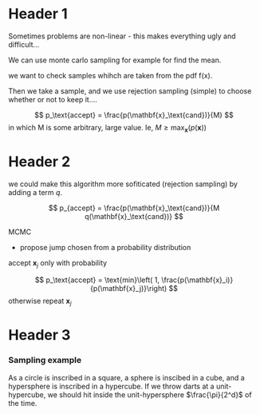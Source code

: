 

# Header 1
Sometimes problems are non-linear -  this makes everything ugly and difficult...

We can use monte carlo sampling for example for find the mean.


we want to check samples whihch are taken from the pdf f(x).


Then we take a sample, and we use rejection sampling (simple) to choose whether or not to keep it....

$$
	p_\text{accept} = \frac{p(\mathbf{x}_\text{cand})}{M}
$$
in which M is some arbitrary, large value. Ie, $M\geq \text{max}_\mathbf{x}(p(\mathbf{x}))$

# Header 2
we could make this algorithm more sofiticated (rejection sampling) by adding a term $q$. 

$$
	p_{accept} = \frac{p(\mathbf{x}_\text{cand})}{M q(\mathbf{x}_\text{cand})}
$$


MCMC
* propose jump chosen from a probability distribution

accept $\mathbf{x}_j$ only with probability

$$
	p_\text{accept} = \text{min}\left( 1, \frac{p(\mathbf{x}_i)}{p(\mathbf{x}_j)}\right)
$$
otherwise repeat $\mathbf{x}_j$

# Header 3
### Sampling example
As a circle is inscribed in a square, a sphere is inscibed in a cube, and a hypersphere is inscribed in a hypercube. If we throw darts at a unit-hypercube, we should hit inside the unit-hypersphere $\frac{\pi}{2^d}$ of the time.